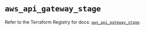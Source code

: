 # `aws_api_gateway_stage`

Refer to the Terraform Registry for docs: [`aws_api_gateway_stage`](https://registry.terraform.io/providers/hashicorp/aws/6.18.0/docs/resources/api_gateway_stage).
